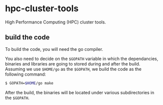 # hpc-cluster-tools
High Performance Computing (HPC) cluster tools.

## build the code

To build the code, you will need the go compiler.

You also need to decide on the `$GOPATH` variable in which the dependancies, binaries and libraries are going to stored during and after the build. Assuming we use `$HOME/go` as the `$GOPATH`, we build the code as the following command:

```bash
$ GOPATH=$HOME/go make
```

After the build, the binaries will be located under various subdirectories in the `$GOPATH`.
